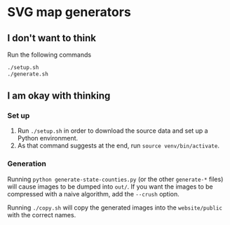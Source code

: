 # SVG map generators

## I don't want to think

Run the following commands

```sh
./setup.sh
./generate.sh
```

## I am okay with thinking

### Set up
1. Run `./setup.sh` in order to download the source data and set up a Python
environment.
1. As that command suggests at the end, run `source venv/bin/activate`.

### Generation
Running `python generate-state-counties.py` (or the other `generate-*` files)
will cause images to be dumped into `out/`. If you want the images to be
compressed with a naive algorithm, add the `--crush` option.

Running `./copy.sh` will copy the generated images into the `website/public`
with the correct names.
